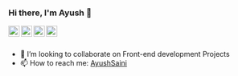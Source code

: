 ### Hi there, I'm Ayush 👋
<a href="https://www.linkedin.com/in/ayushsaini/">
  <img align="left" alt="Ayush Saini - LinkedIn" width="22px" src="https://cdn.jsdelivr.net/npm/simple-icons@v3/icons/linkedin.svg"/>
</a>
<a href="mailto:ayushsainiiitb00@gmail.com">
  <img align="left" alt="Ayush Saini - Mail" width="22px" src="https://img.icons8.com/ios-glyphs/30/000000/new-post.png"/>
</a>
<a href="https://ayushsaini00.github.io/myportfolio/index.html">
  <img align="left" alt="Portfolio" width="22px" src="https://cdn.jsdelivr.net/npm/simple-icons@v3/icons/github.svg"/>
</a>
<a href="https://codepen.io/saini-ayush">
  <img align="left" alt="Portfolio" width="22px" src="https://cdn.jsdelivr.net/npm/simple-icons@v3/icons/codepen.svg"/>
</a>
<br />
<br />

- 👯 I’m looking to collaborate on Front-end development Projects
- 📫 How to reach me: [AyushSaini](https://ayushsaini00.github.io/myportfolio/index.html)
  
<!--
**AyushSaini00/AyushSaini00** is a ✨ _special_ ✨ repository because its `README.md` (this file) appears on your GitHub profile.

Here are some ideas to get you started:

- 🔭 I’m currently working on ...
- 🌱 I’m currently learning ...
- 👯 I’m looking to collaborate on ...
- 🤔 I’m looking for help with ...
- 💬 Ask me about ...
- 📫 How to reach me: ...
- 😄 Pronouns: ...
- ⚡ Fun fact: ...
-->
